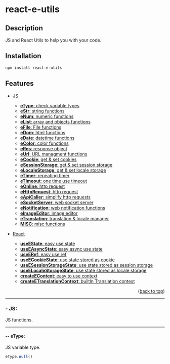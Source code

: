 # react-e-utils

## Description

JS and React Utils to help you with your code.

## Installation

```bash
npm install react-e-utils
```

## Features

- [JS](#--JS)
  - [**eType**: check variable types](#--eType)
  - [**eStr**: string functions](#--eStr)
  - [**eNum**: numeric functions](#--eNum)
  - [**eList**: array and objects functions](#--eList)
  - [**eFile**: File functions](#--eFile)
  - [**eDom**: html functions](#--eDom)
  - [**eDate**: datetime functions](#--eDate)
  - [**eColor**: color functions](#--eColor)
  - [**eRes**: response object](#--eRes)
  - [**eUrl**: URL managment functions](#--eUrl)
  - [**eCookie**: get & set cookies](#--eCookie)
  - [**eSessionStorage**: get & set session storage](#--eSessionStorage)
  - [**eLocaleStorage**: get & set locale storage](#--eLocaleStorage)
  - [**eTimer**: repeating timer](#--eTimer)
  - [**eTimeout**: one time use timeout](#--eTimeout)
  - [**eOnline**: http request](#--eOnline)
  - [**eHttpRequest**: http request](#--eHttpRequest)
  - [**eApiCaller**: simplify http requests](#--eApiCaller)
  - [**eSocketServer**: web socket server](#--eSocketServer)
  - [**eNotification**: web notification functions](#--eNotification)
  - [**eImageEditor**: image editor](#--eImageEditor)
  - [**eTranslation**: translation & locale manager](#--eTranslation)
  - [**MISC**: misc functions](#--MISC)

- [React](#--React)
  - [**useEState**: easy use state](#--useEState)
  - [**useEAsyncState**: easy async use state](#--useEAsyncState)
  - [**useERef**: easy use ref](#--useERef)
  - [**useECookieState**: use state stored as cookie](#--useECookieState)
  - [**useESessionStorageState**: use state stored as session storage](#--useESessionStorageState)
  - [**useELocaleStorageState**: use state stored as locale storage](#--useELocaleStorageState)
  - [**createEContext**: easy to use context](#--createEContext)
  - [**createETranslationContext**: builtIn Translation context](#--createETranslationContext)


<p align="right">(<a href="#---exabyteflutter">back to top</a>)</p>
<hr>

### **- JS:**

JS functions.

<hr>

#### **-- eType:**

JS variable type.
```javascript
eType.null()
```
